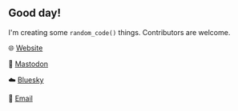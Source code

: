## Good day!  
I'm creating some `random_code()` things. Contributors are welcome.


🌐 [Website](https://pflaumax.dev)

🦣 [Mastodon](https://hachyderm.io/@fau)

☁️ [Bluesky](https://bsky.app/profile/pflaumax.dev)

📧 [Email](mailto:max@pflaumax.dev)

